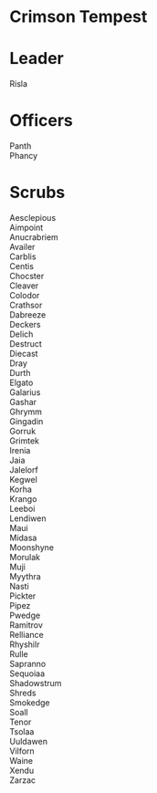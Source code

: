 # Crimson Tempest

# Leader
Risla			<br/>

# Officers
Panth           <br/>
Phancy          <br/>

# Scrubs        <br/>
Aesclepious     <br/>
Aimpoint        <br/>
Anucrabriem     <br/>
Availer         <br/>
Carblis         <br/>
Centis          <br/>
Chocster        <br/>
Cleaver         <br/>
Colodor         <br/>
Crathsor        <br/>
Dabreeze        <br/>
Deckers         <br/>
Delich          <br/>
Destruct        <br/>
Diecast         <br/>
Dray            <br/>
Durth           <br/>
Elgato          <br/>
Galarius        <br/>
Gashar          <br/>
Ghrymm          <br/>
Gingadin        <br/>
Gorruk          <br/>
Grimtek         <br/>
Irenia          <br/>
Jaia            <br/>
Jalelorf        <br/>
Kegwel          <br/>
Korha           <br/>
Krango          <br/>
Leeboi          <br/>
Lendiwen        <br/>
Maui            <br/>
Midasa          <br/>
Moonshyne       <br/>
Morulak         <br/>
Muji            <br/>
Myythra         <br/>
Nasti           <br/>
Pickter         <br/>
Pipez           <br/>
Pwedge          <br/>
Ramitrov        <br/>
Relliance       <br/>
Rhyshilr        <br/>
Rulle           <br/>
Sapranno        <br/>
Sequoiaa        <br/>
Shadowstrum     <br/>
Shreds          <br/>
Smokedge        <br/>
Soall           <br/>
Tenor           <br/>
Tsolaa          <br/>
Uuldawen        <br/>
Vilforn         <br/>
Waine           <br/>
Xendu           <br/>
Zarzac          <br/>